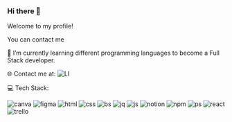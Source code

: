 ### Hi there 👋
Welcome to my profile!

You can contact me 

🌱 I’m currently learning different programming languages to become a Full Stack developer. 



🌐 Contact me at: ![LI]([https://user-images.githubusercontent.com](https://www.linkedin.com/in/irisleo/)/116796625/216714772-cfcaefc2-89cd-466e-a5d4-005b38122386.svg)


💻 Tech Stack:

![canva](https://user-images.githubusercontent.com/116796625/216713341-971ef99c-b388-44e9-8d34-f140242740d6.svg)
![figma](https://user-images.githubusercontent.com/116796625/216713350-586af38c-8dd3-4f48-9316-0cf4e69add66.svg)
![html](https://user-images.githubusercontent.com/116796625/216713355-e36838a8-f54e-457f-b863-454647e606ff.svg)
![css](https://user-images.githubusercontent.com/116796625/216713359-c3ac88bc-f027-409b-9c25-6afe778a8281.svg)
![bs](https://user-images.githubusercontent.com/116796625/216713365-fc4e09f6-5189-4dbe-84e2-1ba257ccb7f3.svg)
![jq](https://user-images.githubusercontent.com/116796625/216713370-3098edc0-29af-4e82-9d45-3520d0126e2a.svg)
![js](https://user-images.githubusercontent.com/116796625/216713373-9ee82ae7-c5e1-4447-ad07-2d1dc997430c.svg)
![notion](https://user-images.githubusercontent.com/116796625/216713423-6c5546f6-3cd2-4705-b189-c0a0e853818a.svg)
![npm](https://user-images.githubusercontent.com/116796625/216713426-322549c6-ee7b-4569-805d-4a524a0d1443.svg)
![ps](https://user-images.githubusercontent.com/116796625/216713428-acf66dae-fad5-42ab-9cb8-ea30ea11d6d3.svg)
![react](https://user-images.githubusercontent.com/116796625/216713430-33d87daf-c335-4155-8aa7-bcdc715c49d2.svg)
![trello](https://user-images.githubusercontent.com/116796625/216713432-a0f21ce6-d16b-4edc-aca6-644939103ed5.svg)


<!--
**mauisiri/mauisiri** is a ✨ _special_ ✨ repository because its `README.md` (this file) appears on your GitHub profile.
🌱 I’m currently coursing Full Stack developer course.

- 🌱 I’m currently coursing Full Stack developer course.
- 👯 I’m looking to collaborate on ...
- 🤔 I’m looking for help with ...
- 💬 Ask me about ...
- 📫 How to reach me: ...
- 😄 Pronouns: ...
- ⚡ Fun fact: ...
Skills: VUE JS / REACT / HTML / CSS / PHP / LARAVEL
